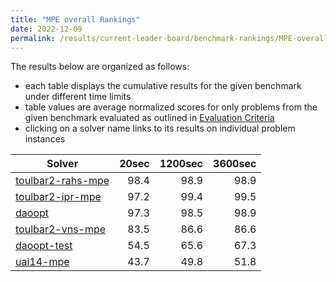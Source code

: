 ```yaml
---
title: "MPE overall Rankings"
date: 2022-12-09
permalink: /results/current-leader-board/benchmark-rankings/MPE-overall-rankings
---
```




The results below are organized as follows:
- each table displays the cumulative results for the given benchmark under different time limits
- table values are average normalized scores for only problems from the given benchmark evaluated as outlined in [Evaluation Criteria](https://uaicompetition.github.io/uci-2022/results/evaluation-criteria/)
- clicking on a solver name links to its results on individual problem instances


|                              Solver                               | 20sec | 1200sec | 3600sec |
| ----------------------------------------------------------------- | ----: | ------: | ------: |
| [toulbar2-rahs-mpe](../solver-scores/toulbar2-rahs-mpe-scores.md) |  98.4 |    98.9 |    98.9 |
| [toulbar2-ipr-mpe](../solver-scores/toulbar2-ipr-mpe-scores.md)   |  97.2 |    99.4 |    99.5 |
| [daoopt](../solver-scores/daoopt-scores.md)                       |  97.3 |    98.5 |    98.9 |
| [toulbar2-vns-mpe](../solver-scores/toulbar2-vns-mpe-scores.md)   |  83.5 |    86.6 |    86.6 |
| [daoopt-test](../solver-scores/daoopt-test-scores.md)             |  54.5 |    65.6 |    67.3 |
| [uai14-mpe](../solver-scores/uai14-mpe-scores.md)                 |  43.7 |    49.8 |    51.8 |

